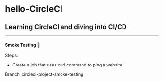 # hello-CircleCI

## Learning CircleCI and diving into CI/CD

---

#### Smoke Testing 🤙

Steps:

- Create a job that uses curl command to ping a website

Branch: circleci-project-smoke-testing
